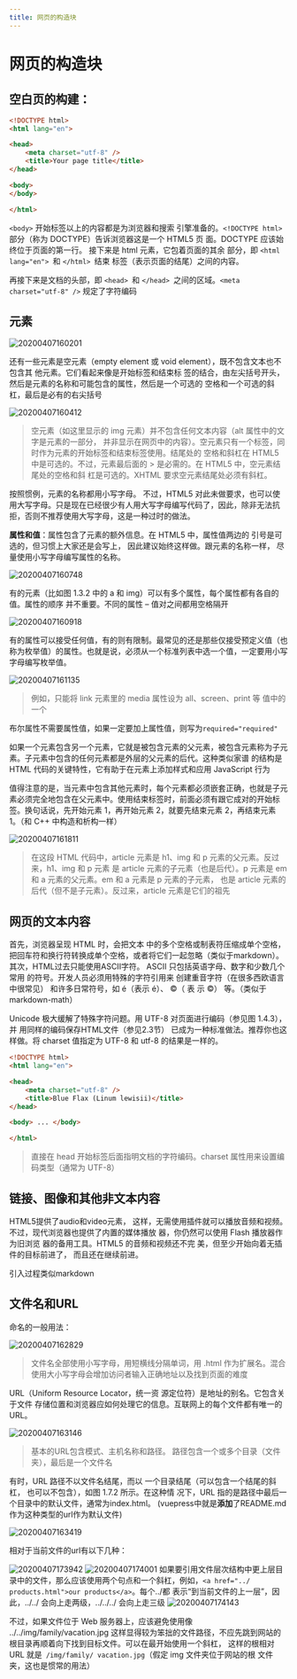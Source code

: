 ```yaml
---
title: 网页的构造块
---
```


# 网页的构造块

## 空白页的构建：

```html
<!DOCTYPE html>
<html lang="en">

<head>
    <meta charset="utf-8" />
    <title>Your page title</title>
</head>

<body>
</body>

</html>

```

`<body>` 开始标签以上的内容都是为浏览器和搜索 引擎准备的。`<!DOCTYPE html>` 部分（称为 DOCTYPE）告诉浏览器这是一个 HTML5 页 面。DOCTYPE 应该始终位于页面的第一行。 
接下来是 html 元素，它包着页面的其余 部分，即 `<html lang="en"> `和 `</html> `结束 标签（表示页面的结尾）之间的内容。

再接下来是文档的头部，即 `<head> `和 `</head> `之间的区域。`<meta charset="utf-8" />` 规定了字符编码

## 元素

![20200407160201](https://raw.githubusercontent.com/fengwei2002/Pictures_02/master/img/20200407160201.png)

还有一些元素是空元素（empty element 或 void element），既不包含文本也不包含其 他元素。它们看起来像是开始标签和结束标 签的结合，由左尖括号开头，然后是元素的名称和可能包含的属性，然后是一个可选的 空格和一个可选的斜杠，最后是必有的右尖括号

![20200407160412](https://raw.githubusercontent.com/fengwei2002/Pictures_02/master/img/20200407160412.png)
>空元素（如这里显示的 img 元素）并不包含任何文本内容（alt 属性中的文字是元素的一部分， 并非显示在网页中的内容）。空元素只有一个标签，同时作为元素的开始标签和结束标签使用。结尾处的 空格和斜杠在 HTML5 中是可选的。不过，元素最后面的 > 是必需的。在 HTML5 中，空元素结尾处的空格和斜 杠是可选的。XHTML 要求空元素结尾处必须有斜杠。

按照惯例，元素的名称都用小写字母。 不过，HTML5 对此未做要求，也可以使用大写字母。只是现在已经很少有人用大写字母编写代码了，因此，除非无法抗拒，否则不推荐使用大写字母，这是一种过时的做法。

**属性和值**：属性包含了元素的额外信息。在 HTML5 中，属性值两边的 引号是可选的，但习惯上大家还是会写上， 因此建议始终这样做。跟元素的名称一样， 尽量使用小写字母编写属性的名称。

![20200407160748](https://raw.githubusercontent.com/fengwei2002/Pictures_02/master/img/20200407160748.png)

有的元素（比如图 1.3.2 中的 a 和 img）可以有多个属性，每个属性都有各自的值。属性的顺序 并不重要。不同的属性 – 值对之间都用空格隔开

![20200407160918](https://raw.githubusercontent.com/fengwei2002/Pictures_02/master/img/20200407160918.png)

有的属性可以接受任何值，有的则有限制。最常见的还是那些仅接受预定义值（也称为枚举值）的属性。也就是说，必须从一个标准列表中选一个值，一定要用小写字母编写枚举值。

![20200407161135](https://raw.githubusercontent.com/fengwei2002/Pictures_02/master/img/20200407161135.png)
> 例如，只能将 link 元素里的 media 属性设为 all、screen、print 等 值中的一个

布尔属性不需要属性值，如果一定要加上属性值，则写为`required="required"`

如果一个元素包含另一个元素，它就是被包含元素的父元素，被包含元素称为子元素。子元素中包含的任何元素都是外层的父元素的后代。这种类似家谱 的结构是 HTML 代码的关键特性，它有助于在元素上添加样式和应用 JavaScript 行为

值得注意的是，当元素中包含其他元素时，每个元素都必须嵌套正确，也就是子元素必须完全地包含在父元素中。使用结束标签时，前面必须有跟它成对的开始标签。换句话说，先开始元素 1，再开始元素 2，就要先结束元素 2，再结束元素 1。（和 C++ 中构造和析构一样）

![20200407161811](https://raw.githubusercontent.com/fengwei2002/Pictures_02/master/img/20200407161811.png)

>在这段 HTML 代码中，article 元素是 h1、img 和 p 元素的父元素。反过来，h1、img 和 p 元素 是 article 元素的子元素（也是后代）。p 元素是 em 和 a 元素的父元素。em 和 a 元素是 p 元素的子元素， 也是 article 元素的后代（但不是子元素）。反过来，article 元素是它们的祖先

## 网页的文本内容

首先，浏览器呈现 HTML 时，会把文本 中的多个空格或制表符压缩成单个空格，把回车符和换行符转换成单个空格，或者将它们一起忽略（类似于markdown）。 
其次，HTML过去只能使用ASCII字符。 ASCII 只包括英语字母、数字和少数几个常用 的符号。开发人员必须用特殊的字符引用来 创建重音字符（在很多西欧语言中很常见） 和许多日常符号，如 &eacute;（表示 é）、 &copy;（ 表 示 ©） 等。（类似于markdown-math）


Unicode 极大缓解了特殊字符问题。用 UTF-8 对页面进行编码（参见图 1.4.3），并 用同样的编码保存HTML文件（参见2.3节） 已成为一种标准做法。推荐你也这样做。将 charset 值指定为 UTF-8 和 utf-8 的结果是一样的。

```html
<!DOCTYPE html>
<html lang="en">

<head>
    <meta charset="utf-8" />
    <title>Blue Flax (Linum lewisii)</title>
</head>

<body> ... </body>

</html>
```

>直接在 head 开始标签后面指明文档的字符编码。charset 属性用来设置编码类型（通常为 UTF-8）

## 链接、图像和其他非文本内容

HTML5提供了audio和video元素， 这样，无需使用插件就可以播放音频和视频。 不过，现代浏览器也提供了内置的媒体播放 器，你仍然可以使用 Flash 播放器作为旧浏览 器的备用工具。HTML5 的音频和视频还不完 美，但至少开始向着无插件的目标前进了， 而且还在继续前进。 

引入过程类似markdown

## 文件名和URL

命名的一般用法：

![20200407162829](https://raw.githubusercontent.com/fengwei2002/Pictures_02/master/img/20200407162829.png)
>文件名全部使用小写字母，用短横线分隔单词，用 .html 作为扩展名。混合使用大小写字母会增加访问者输入正确地址以及找到页面的难度

URL（Uniform Resource Locator，统一资 源定位符）是地址的别名。它包含关于文件 存储位置和浏览器应如何处理它的信息。互联网上的每个文件都有唯一的 URL。 

![20200407163146](https://raw.githubusercontent.com/fengwei2002/Pictures_02/master/img/20200407163146.png)
>基本的URL包含模式、主机名称和路径。 路径包含一个或多个目录（文件夹），最后是一个文件名 

有时，URL 路径不以文件名结尾，而以 一个目录结尾（可以包含一个结尾的斜杠， 也可以不包含），如图 1.7.2 所示。在这种情 况下，URL 指的是路径中最后一个目录中的默认文件，通常为index.html。
(vuepress中就是**添加**了README.md作为这种类型的url作为默认文件)

![20200407163419](https://raw.githubusercontent.com/fengwei2002/Pictures_02/master/img/20200407163419.png)

相对于当前文件的url有以下几种：

![20200407173942](https://raw.githubusercontent.com/fengwei2002/Pictures_02/master/img/20200407173942.png)
![20200407174001](https://raw.githubusercontent.com/fengwei2002/Pictures_02/master/img/20200407174001.png)
如果要引用文件层次结构中更上层目 录中的文件，那么应该使用两个句点和一个斜杠，例如，`<a href="../ products.html">our products</a>`。每个../都 表示“到当前文件的上一层”，因此，../../ 会向上走两级，../../../ 会向上走三级
![20200407174143](https://raw.githubusercontent.com/fengwei2002/Pictures_02/master/img/20200407174143.png)

不过，如果文件位于 Web 服务器上，应该避免使用像 ../../img/family/vacation.jpg 这样显得较为笨拙的文件路径，不应先跳到网站的根目录再顺着向下找到目标文件。可以在最开始使用一个斜杠， 这样的根相对 URL 就是` /img/family/ vacation.jpg`（假定 img 文件夹位于网站的根 文件夹，这也是惯常的用法）


